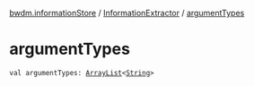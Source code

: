 [bwdm.informationStore](../index.md) / [InformationExtractor](index.md) / [argumentTypes](./argument-types.md)

# argumentTypes

`val argumentTypes: `[`ArrayList`](https://kotlinlang.org/api/latest/jvm/stdlib/kotlin.collections/-array-list/index.html)`<`[`String`](https://kotlinlang.org/api/latest/jvm/stdlib/kotlin/-string/index.html)`>`